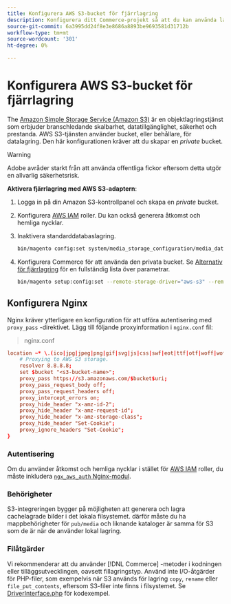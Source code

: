 ```yaml
---
title: Konfigurera AWS S3-bucket för fjärrlagring
description: Konfigurera ditt Commerce-projekt så att du kan använda lagringstjänsten AWS S3 för fjärrlagring.
source-git-commit: 6a3995dd24f8e3e8686a8893be9693581d31712b
workflow-type: tm+mt
source-wordcount: '301'
ht-degree: 0%

---
```


# Konfigurera AWS S3-bucket för fjärrlagring

The [Amazon Simple Storage Service (Amazon S3)][AWS S3] är en objektlagringstjänst som erbjuder branschledande skalbarhet, datatillgänglighet, säkerhet och prestanda. AWS S3-tjänsten använder bucket, eller behållare, för datalagring. Den här konfigurationen kräver att du skapar en _private_ bucket.

>[!WARNING]
>
>Adobe avråder starkt från att använda offentliga fickor eftersom detta utgör en allvarlig säkerhetsrisk.

**Aktivera fjärrlagring med AWS S3-adaptern**:

1. Logga in på din Amazon S3-kontrollpanel och skapa en _private_ bucket.

1. Konfigurera [AWS IAM] roller. Du kan också generera åtkomst och hemliga nycklar.

1. Inaktivera standarddatabaslagring.

   ```bash
   bin/magento config:set system/media_storage_configuration/media_database 0
   ```

1. Konfigurera Commerce för att använda den privata bucket. Se [Alternativ för fjärrlagring](remote-storage.md#remote-storage-options) för en fullständig lista över parametrar.

   ```bash
   bin/magento setup:config:set --remote-storage-driver="aws-s3" --remote-storage-bucket="<bucket-name>" --remote-storage-region="<region-name>" --remote-storage-prefix="<optional-prefix>" --remote-storage-key=<optional-access-key> --remote-storage-secret=<optional-secret-key> -n
   ```

## Konfigurera Nginx

Nginx kräver ytterligare en konfiguration för att utföra autentisering med `proxy_pass` -direktivet. Lägg till följande proxyinformation i `nginx.conf` fil:

>nginx.conf

```conf
location ~* \.(ico|jpg|jpeg|png|gif|svg|js|css|swf|eot|ttf|otf|woff|woff2)$ {
    # Proxying to AWS S3 storage.
    resolver 8.8.8.8;
    set $bucket "<s3-bucket-name>";
    proxy_pass https://s3.amazonaws.com/$bucket$uri;
    proxy_pass_request_body off;
    proxy_pass_request_headers off;
    proxy_intercept_errors on;
    proxy_hide_header "x-amz-id-2";
    proxy_hide_header "x-amz-request-id";
    proxy_hide_header "x-amz-storage-class";
    proxy_hide_header "Set-Cookie";
    proxy_ignore_headers "Set-Cookie";
}
```

### Autentisering

Om du använder åtkomst och hemliga nycklar i stället för [AWS IAM] roller, du måste inkludera [`ngx_aws_auth` Nginx-modul][ngx repo].

### Behörigheter

S3-integreringen bygger på möjligheten att generera och lagra cachelagrade bilder i det lokala filsystemet. därför måste du ha mappbehörigheter för `pub/media` och liknande kataloger är samma för S3 som de är när de använder lokal lagring.

### Filåtgärder

Vi rekommenderar att du använder [!DNL Commerce] -metoder i kodningen eller tilläggsutvecklingen, oavsett fillagringstyp. Använd inte I/O-åtgärder för PHP-filer, som exempelvis när S3 används för lagring `copy`, `rename` eller `file_put_contents`, eftersom S3-filer inte finns i filsystemet. Se [DriverInterface.php] för kodexempel.

<!-- link definitions -->

[AWS S3]: https://aws.amazon.com/s3
[AWS IAM]: https://aws.amazon.com/iam/
[ngx repo]: https://github.com/anomalizer/ngx_aws_auth
[DriverInterface.php]: https://github.com/magento/magento2/blob/2.4-develop/lib/internal/Magento/Framework/Filesystem/DriverInterface.php#L18
